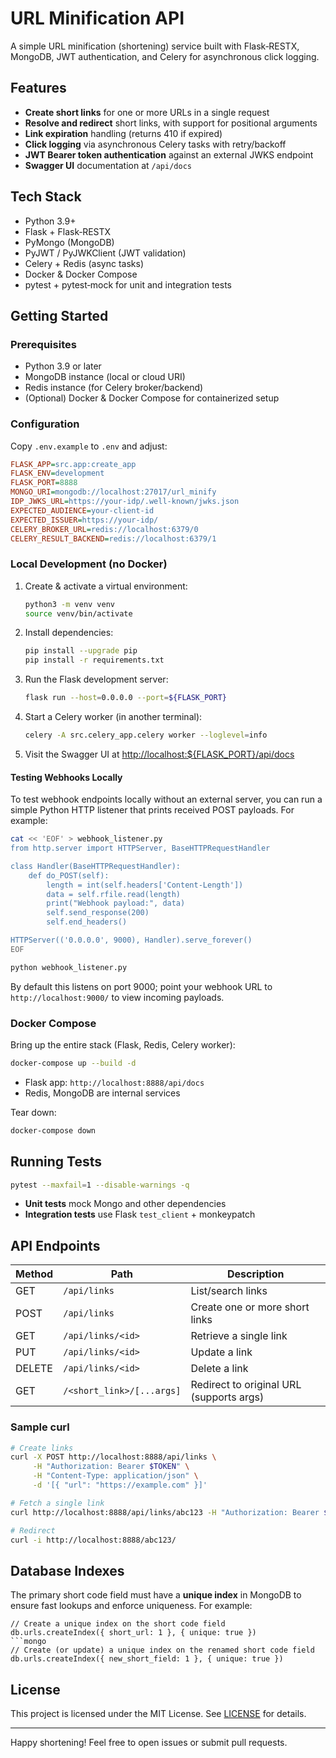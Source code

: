 # URL Minification API

A simple URL minification (shortening) service built with Flask‑RESTX, MongoDB, JWT authentication, and Celery for asynchronous click logging.

## Features

- **Create short links** for one or more URLs in a single request
- **Resolve and redirect** short links, with support for positional arguments
- **Link expiration** handling (returns 410 if expired)
- **Click logging** via asynchronous Celery tasks with retry/backoff
- **JWT Bearer token authentication** against an external JWKS endpoint
- **Swagger UI** documentation at `/api/docs`

## Tech Stack

- Python 3.9+
- Flask + Flask‑RESTX
- PyMongo (MongoDB)
- PyJWT / PyJWKClient (JWT validation)
- Celery + Redis (async tasks)
- Docker & Docker Compose
- pytest + pytest‑mock for unit and integration tests

## Getting Started

### Prerequisites

- Python 3.9 or later
- MongoDB instance (local or cloud URI)
- Redis instance (for Celery broker/backend)
- (Optional) Docker & Docker Compose for containerized setup

### Configuration

Copy `.env.example` to `.env` and adjust:

```ini
FLASK_APP=src.app:create_app
FLASK_ENV=development
FLASK_PORT=8888
MONGO_URI=mongodb://localhost:27017/url_minify
IDP_JWKS_URL=https://your‑idp/.well‑known/jwks.json
EXPECTED_AUDIENCE=your‑client‑id
EXPECTED_ISSUER=https://your‑idp/
CELERY_BROKER_URL=redis://localhost:6379/0
CELERY_RESULT_BACKEND=redis://localhost:6379/1
```

### Local Development (no Docker)

1. Create & activate a virtual environment:
   ```bash
   python3 -m venv venv
   source venv/bin/activate
   ```
2. Install dependencies:
   ```bash
   pip install --upgrade pip
   pip install -r requirements.txt
   ```
3. Run the Flask development server:
   ```bash
   flask run --host=0.0.0.0 --port=${FLASK_PORT}
   ```
4. Start a Celery worker (in another terminal):
   ```bash
   celery -A src.celery_app.celery worker --loglevel=info
   ```
5. Visit the Swagger UI at [http://localhost:\${FLASK\_PORT}/api/docs](http://localhost:\${FLASK_PORT}/api/docs)

#### Testing Webhooks Locally

To test webhook endpoints locally without an external server, you can run a simple Python HTTP listener that prints received POST payloads. For example:

```bash
cat << 'EOF' > webhook_listener.py
from http.server import HTTPServer, BaseHTTPRequestHandler

class Handler(BaseHTTPRequestHandler):
    def do_POST(self):
        length = int(self.headers['Content-Length'])
        data = self.rfile.read(length)
        print("Webhook payload:", data)
        self.send_response(200)
        self.end_headers()

HTTPServer(('0.0.0.0', 9000), Handler).serve_forever()
EOF

python webhook_listener.py
```

By default this listens on port 9000; point your webhook URL to `http://localhost:9000/` to view incoming payloads.

### Docker Compose

Bring up the entire stack (Flask, Redis, Celery worker):

```bash
docker-compose up --build -d
```

- Flask app:   `http://localhost:8888/api/docs`
- Redis, MongoDB are internal services

Tear down:

```bash
docker-compose down
```

## Running Tests

```bash
pytest --maxfail=1 --disable-warnings -q
```

- **Unit tests** mock Mongo and other dependencies
- **Integration tests** use Flask `test_client` + monkeypatch

## API Endpoints

| Method | Path                      | Description                              |
| ------ | ------------------------- | ---------------------------------------- |
| GET    | `/api/links`              | List/search links                        |
| POST   | `/api/links`              | Create one or more short links           |
| GET    | `/api/links/<id>`         | Retrieve a single link                   |
| PUT    | `/api/links/<id>`         | Update a link                            |
| DELETE | `/api/links/<id>`         | Delete a link                            |
| GET    | `/<short_link>/[...args]` | Redirect to original URL (supports args) |

### Sample curl

```bash
# Create links
curl -X POST http://localhost:8888/api/links \
     -H "Authorization: Bearer $TOKEN" \
     -H "Content-Type: application/json" \
     -d '[{ "url": "https://example.com" }]'

# Fetch a single link
curl http://localhost:8888/api/links/abc123 -H "Authorization: Bearer $TOKEN"

# Redirect
curl -i http://localhost:8888/abc123/
```

## Database Indexes

The primary short code field must have a **unique index** in MongoDB to ensure fast lookups and enforce uniqueness. For example:

```mongo
// Create a unique index on the short code field
db.urls.createIndex({ short_url: 1 }, { unique: true })
```mongo
// Create (or update) a unique index on the renamed short code field
db.urls.createIndex({ new_short_field: 1 }, { unique: true })
```

## License

This project is licensed under the MIT License. See [LICENSE](LICENSE) for details.

---

Happy shortening! Feel free to open issues or submit pull requests.

